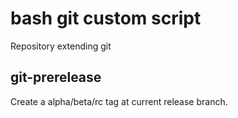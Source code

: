 # bash git custom script
Repository extending git

## git-prerelease

Create a alpha/beta/rc tag at current release branch.
